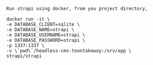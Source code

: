     
    Run strapi using docker, from you project directory,
    
    docker run -it \
    -e DATABASE_CLIENT=sqlite \
    -e DATABASE_NAME=strapi \
    -e DATABASE_USERNAME=strapi \
    -e DATABASE_PASSWORD=strapi \
    -p 1337:1337 \
    -v \`pwd\`/headless-cms-toontakeway:/srv/app \
    strapi/strapi
